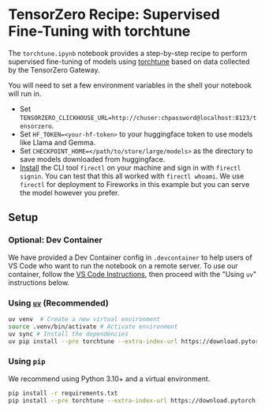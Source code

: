 # TensorZero Recipe: Supervised Fine-Tuning with torchtune

The `torchtune.ipynb` notebook provides a step-by-step recipe to perform supervised fine-tuning of models using [torchtune](https://docs.pytorch.org/torchtune/main/) based on data collected by the TensorZero Gateway.

You will need to set a few environment variables in the shell your notebook will run in.
- Set `TENSORZERO_CLICKHOUSE_URL=http://chuser:chpassword@localhost:8123/tensorzero`.
- Set `HF_TOKEN=<your-hf-token>` to your huggingface token to use models like Llama and Gemma.
- Set `CHECKPOINT_HOME=</path/to/store/large/models>` as the directory to save models downloaded from huggingface.
- [Install](https://docs.fireworks.ai/tools-sdks/firectl/firectl) the CLI tool `firectl` on your machine and sign in with `firectl signin`. You can test that this all worked with `firectl whoami`. We use `firectl` for deployment to Fireworks in this example but you can serve the model however you prefer.

## Setup

### Optional: Dev Container

We have provided a Dev Container config in `.devcontainer` to help users of VS Code who want to run the notebook on a remote server.
To use our container, follow the [VS Code Instructions](https://code.visualstudio.com/docs/devcontainers/containers#_open-a-folder-on-a-remote-ssh-host-in-a-container), then proceed with the "Using `uv`" instructions below.

### Using [`uv`](https://github.com/astral-sh/uv) (Recommended)

```bash
uv venv  # Create a new virtual environment
source .venv/bin/activate # Activate environment
uv sync # Install the dependencies
uv pip install --pre torchtune --extra-index-url https://download.pytorch.org/whl/nightly/cu126
```

### Using `pip`

We recommend using Python 3.10+ and a virtual environment.

```bash
pip install -r requirements.txt
pip install --pre torchtune --extra-index-url https://download.pytorch.org/whl/nightly/cu126
```
